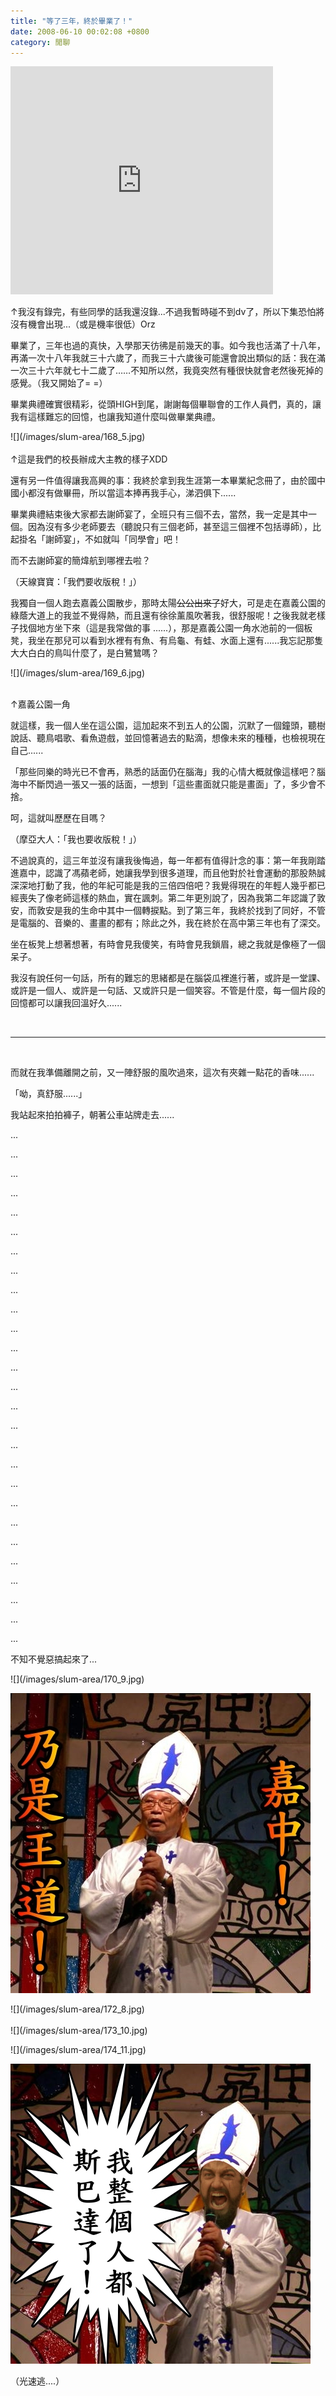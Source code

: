 ```yaml
---
title: "等了三年，終於畢業了！"
date: 2008-06-10 00:02:08 +0800
category: 閒聊
---
```

<p><iframe marginwidth="0" marginheight="0" src="http://vlog.xuite.net/vlog/guest/external.php?media_id=M1J6cGZWLTExNTc3MzAuZmx2&pt=0&ar=0&as=0" frameborder="0" width="420" scrolling="no" height="365"></iframe></p><p>↑我沒有錄完，有些同學的話我還沒錄...不過我暫時碰不到dv了，所以下集恐怕將沒有機會出現...（或是機率很低）Orz</p><p>畢業了，三年也過的真快，入學那天彷彿是前幾天的事。如今我也活滿了十八年，再滿一次十八年我就三十六歲了，而我三十六歲後可能還會說出類似的話：我在滿一次三十六年就七十二歲了……不知所以然，我竟突然有種很快就會老然後死掉的感覺。（我又開始了= =）</p><p>畢業典禮確實很精彩，從頭HIGH到尾，謝謝每個畢聯會的工作人員們，真的，讓我有這樣難忘的回憶，也讓我知道什麼叫做畢業典禮。</p><p>![](/images/slum-area/168_5.jpg)<br /><br />↑這是我們的校長辦成大主教的樣子XDD</p><p>還有另一件值得讓我高興的事：我終於拿到我生涯第一本畢業紀念冊了，由於國中國小都沒有做畢冊，所以當這本捧再我手心，涕泗俱下......</p><p>畢業典禮結束後大家都去謝師宴了，全班只有三個不去，當然，我一定是其中一個。因為沒有多少老師要去（聽說只有三個老師，甚至這三個裡不包括導師），比起掛名「謝師宴」，不如就叫「同學會」吧！</p><p>而不去謝師宴的簡煒航到哪裡去啦？</p><p>（天線寶寶：「我們要收版稅！」）</p><p>我獨自一個人跑去嘉義公園散步，那時太陽<strike>公公出來了</strike>好大，可是走在嘉義公園的綠蔭大道上的我並不覺得熱，而且還有徐徐薰風吹著我，很舒服呢！之後我就老樣子找個地方坐下來（這是我常做的事 ......），那是嘉義公園一角水池前的一個板凳，我坐在那兒可以看到水裡有有魚、有烏龜、有蛙、水面上還有......我忘記那隻大大白白的鳥叫什麼了，是白鷺鷥嗎？</p><p>![](/images/slum-area/169_6.jpg)<br /><br /></p><p>↑嘉義公園一角</p><p>就這樣，我一個人坐在這公園，這加起來不到五人的公園，沉默了一個鐘頭，聽樹說話、聽鳥唱歌、看魚遊戲，並回憶著過去的點滴，想像未來的種種，也檢視現在自己......</p><p>「那些同樂的時光已不會再，熟悉的話面仍在腦海」我的心情大概就像這樣吧？腦海中不斷閃過一張又一張的話面，一想到「這些畫面就只能是畫面」了，多少會不捨。</p><p>呵，這就叫歷歷在目嗎？</p><p>（摩亞大人：「我也要收版稅！」）</p><p>不過說真的，這三年並沒有讓我後悔過，每一年都有值得計念的事：第一年我剛踏進嘉中，認識了馮蘋老師，她讓我學到很多道理，而且他對於社會運動的那股熱誠深深地打動了我，他的年紀可能是我的三倍四倍吧？我覺得現在的年輕人幾乎都已經喪失了像老師這樣的熱血，實在諷刺。第二年更別說了，因為我第二年認識了敦安，而敦安是我的生命中其中一個轉捩點。到了第三年，我終於找到了同好，不管是電腦的、音樂的、畫畫的都有；除此之外，我在終於在高中第三年也有了深交。</p><p>坐在板凳上想著想著，有時會見我傻笑，有時會見我鎖眉，總之我就是像極了一個呆子。</p><p>我沒有說任何一句話，所有的難忘的思緒都是在腦袋瓜裡進行著，或許是一堂課、或許是一個人、或許是一句話、又或許只是一個笑容。不管是什麼，每一個片段的回憶都可以讓我回溫好久......</p><p> </p><hr /><p> </p><p>而就在我準備離開之前，又一陣舒服的風吹過來，這次有夾雜一點花的香味......</p><p>「呦，真舒服......」</p><p>我站起來拍拍褲子，朝著公車站牌走去......</p><p>...</p><p>...</p><p>...</p><p>...</p><p>...</p><p>...</p><p>...</p><p>...</p><p>...</p><p>...</p><p>...</p><p>...</p><p>...</p><p>...</p><p>...</p><p>...</p><p>...</p><p>...</p><p>...</p><p>...</p><p>...</p><p>...</p><p>...</p><p>...</p><p>...</p><p>...</p><p>...</p><p>不知不覺惡搞起來了...</p>
![](/images/slum-area/170_9.jpg)

![](/images/slum-area/171_7.jpg)
<p>![](/images/slum-area/172_8.jpg)<br /><br />![](/images/slum-area/173_10.jpg)</p>
![](/images/slum-area/174_11.jpg)

![](/images/slum-area/175_12.jpg)
<p>（光速逃....）</p>
